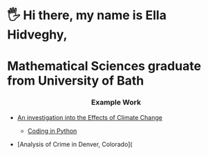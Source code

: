 # 🖐 Hi there, my name is Ella Hidveghy,
# Mathematical Sciences graduate from University of Bath

<h3 align="center">Example Work </h3>

- [An investigation into the Effects of Climate Change](https://github.com/ellahidveghy/portfolio/blob/main/An%20investigation%20into%20the%20Effects%20of%20Climate%20Change.pdf)
    - [Coding in Python](https://github.com/ellahidveghy/portfolio/blob/main/Python%20Coding) 

- [Analysis of Crime in Denver, Colorado](
